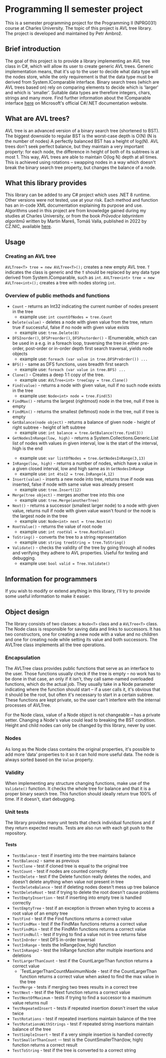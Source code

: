 # Programming II semester project

This is a semester programming project for the Programming II (NPRG031) course at Charles University.
The topic of this project is AVL tree library.
The project is developed and maintained by Petr Ambrož.

## Brief introduction

The goal of this project is to provide a library implementing an AVL tree class in C#, which will allow its user to
create generic AVL trees. Generic implementation means, that it's up to the user to decide what data type will the nodes
store, while the only requirement is that the data type must be derived from System.IComparable interface. Binary search
trees (which are AVL trees based on) rely on comparing elements to decide which is 'larger' and which is 'smaller'.
Suitable data types are therefore integers, chars, strings and many more. Find further information about the IComparable
interface [here](https://learn.microsoft.com/en-us/dotnet/api/system.icomparable?view=net-8.0) on Microsoft's official
C#/.NET documentation website.

## What are AVL trees?

AVL tree is an advanced version of a binary search tree (shortened to BST). The biggest downside to regular BST is the
worst-case depth is O(N) (N is the number of nodes) A perfectly balanced BST has a height of log(N). AVL trees don't
seek perfect balance, but they maintain a very important property: for each node, the difference in height of both of
its subtrees is at most 1. This way, AVL trees are able to maintain O(log N) depth at all times.
This is achieved using rotations – swapping nodes in a way which doesn't break the binary search tree property, but
changes the balance of a node.

## What this library provides

This library can be added to any C# project which uses .NET 8 runtime. Other versions were not tested, use at your risk.
Each method and function has an in-code XML documentation explaining its purpose and use.
Algorithms used in this project are from knowledge gained during my studies at Charles University, or from the book
*Průvodce labyrintem algoritmů* written by Martin Mareš, Tomáš Valla, published in 2022 by CZ.NIC, available
[here](http://pruvodce.ucw.cz).

## Usage

### Creating an AVL tree

`AVLTree<T> tree = new AVLTree<T>();` creates a new empty AVL tree. `T` indicates the class is generic and the `T`
should be replaced by any data type derived from System.IComparable, such as `int`.
`AVLTree<int> tree = new AVLTree<int>();` creates a tree with nodes storing `int`.

### Overview of public methods and functions

* `Count` - returns an Int32 indicating the current number of nodes present in the tree
  * example use: `int countOfNodes = tree.Count`
* `Delete(value)` - deletes a node with given value from the tree, return true if successful, false if no node with given value exists
  * example use: `tree.Delete(8)`
* `DFSInorder()`, `DFSPreorder()`, `DFSPostorder()` - IEnumerable, which can be used in a e.g. in a foreach loop, traversing the tree in either pre-order, post-order or in-order depth first search traversal, yields node objects
  * example use: `foreach (var value in tree.DFSPreOrder()) ...`
* `BFS()` - same as DFS functions, uses breadth first search
  * example use: `foreach (var value in tree.BFS) ...`
* `Clone()` - Creates a deep 1:1 copy of the tree.
  * example use: `AVLTree<int> treeCopy = tree.Clone()`
* `Find(value)` - returns a node with given value, null if no such node exists in the tree
  * example use: `Node<int> node = tree.Find(5)`
* `FindMax()` - returns the largest (rightmost) node in the tree, null if tree is empty
* `FindMin()` - returns the smallest (leftmost) node in the tree, null if tree is empty
* `GetBalance(node object)` - returns a balance of given node - height of right subtree - height of left subtree
  * example use: `int balance = tree.GetBalance(tree.find(3))`
* `GetNodesInRange(low, high)` - returns a System.Collections.Generic.List<T> list of nodes with values in given interval, low is the start of the interval, high is the end
  * example use: `var listOfNodes = tree.GetNodesInRange(3,13)`
* `InRange(low, high)` -  returns a number of nodes, which have a value in a given closed interval, low and high same as in `GetNodesInRange`
  * example use: `int 4to12 = tree.InRange(4,12)`
* `Insert(value)` - inserts a new node into tree, returns true if node was inserted, false if node with same value was already present
  * example use: `tree.Insert(12)`
* `Merge(tree object)` - merges another tree into this one
  * example use: `tree.Merge(anotherTree)`
* `Next()` - returns a successor (smallest larger node) to a node with given value, returns null if node with given value wasn't found or the node is the largest node in the tree
  * example use: `Node<int> next = tree.Next(4)`
* `RootValue()` - returns the value of root node
  * example use: `int rootVal = tree.RootValue()`
* `ToString()` - converts the tree to a string representation
  * example use: `string treeString = tree.ToString()`
* `Validate()` - checks the validity of the tree by going through all nodes and verifying they adhere to AVL properties. Useful for testing and debugging.
  * example use: `bool valid = Tree.Validate()`

## Information for programmers

If you wish to modify or extend anything in this library, I'll try to provide some useful information to make it easier.

## Object design

The library consists of two classes: a `Node<T>` class and a `AVLTree<T>` class. The Node class is responsible for saving
data and links to successors. It has two constructors, one for creating a new node with a value and no children and one 
for creating node while setting its value and both successors. 
The AVLTree class implements all the tree operations. 

### Encapsulation

The AVLTree class provides public functions that serve as an interface to the user. Those functions usually check if
the tree is empty – no work has to be done in that case, an only if it isn't, they call same-named overloaded functions,
which do the actual job. They usually take in a Node parameter indicating where the function should start – if a user
calls it, it's obvious that it should be the root, but often it's necessary to start in a certain subtree. These
functions are kept private, so the user can't interfere with the internal processes of AVLTree. 

For the Node class, value of a Node object is not changeable – has a private setter. Changing a Node's value could lead
to breaking the BST condition. Height and child nodes can only be changed by this library, never by user.

### Nodes

As long as the Node class contains the original properties, it's possible to add more 'data' properties to it so it can hold more
useful data. The node is always sorted based on the `Value` property.

### Validity

When implementing any structure changing functions, make use of the `Validate()` function. It checks the whole tree for
balance and that it is a proper binary search tree. This function should ideally return true 100% of time. If it doesn't,
start debugging.

### Unit tests

The library provides many unit tests that check individual functions and if they return expected results. Tests are also
run with each git push to the repository.

#### Tests

* `TestBalance` - test if inserting into the tree maintains balance
* `TestBalance2` - same as previous
* `TestClone` - test if cloned tree is equal to the original tree
* `TestCount` - test if nodes are counted correctly
* `TestDelete` - test if the Delete function really deletes the nodes, and doesn't delete anything when value not present in tree
* `TestDeleteBalance` - test if deleting nodes doesn't mess up tree balance
* `TestDeleteRoot` - test if trying to delete the root doesn't cause problems
* `TestEmptyInsertion` - test if inserting into empty tree is handled correctly
* `TestEmptyTree` - test if an exception is thrown when trying to access a root value of an empty tree
* `TestFind` - test if the Find functions returns a correct value
* `TestFindMax` - test if the FindMax functions returns a correct value 
* `TestFindMin` - test if the FindMin functions returns a correct value
* `TestFindNull` - test if trying to find a value not in tree returns false
* `TestInOrder` - test DFS in-order traversal
* `TestInRange` - tests the InRange(low, high) function
* `TestInRange2` - test the InRange function after multiple insertions and deletions
* `TestLargerThanCount` - test if the CountLargerThan function returns a correct value
  * `TestLargerThanCountMaximumNode - test if the CountLargerThan function returns a correct value when asked to find the
  max value in the tree
* `TestMerge` - tests if merging two trees results in a correct tree
* `TestNext` - test if the Next function returns a correct value
* `TestNextOfMaximum` - tests if trying to find a successor to a maximum value returns null
* `TestRepeatedInsert` - tests if repeated insertion doesn't insert the value twice
* `TestRotations` - test if repeated insertions maintain balance of the tree
* `TestRotationsWithStrings` - test if repeated string insertions maintain balance of the tree
* `TestSimpleInsert` - test if a very simple insertion is handled correctly
* `TestSmallerThanCount` -- test is the CountSmallerThan(low, high) function returns a correct result
* `TestToString` - test if the tree is converted to a correct string
